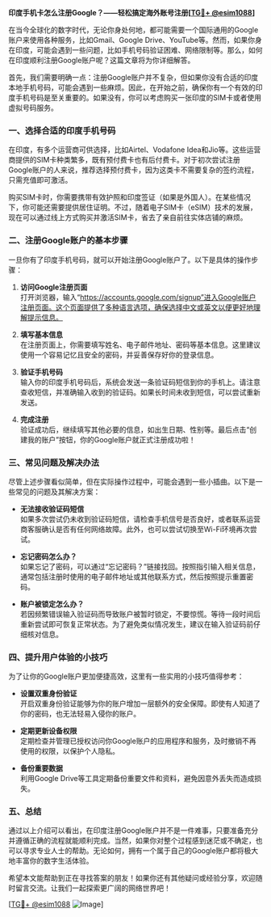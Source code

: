 **印度手机卡怎么注册Google？——轻松搞定海外账号注册[[TG💪+ @esim1088](https://t.me/s/esim1088)]**

在当今全球化的数字时代，无论你身处何地，都可能需要一个国际通用的Google账户来使用各种服务，比如Gmail、Google Drive、YouTube等。然而，如果你身在印度，可能会遇到一些问题，比如手机号码验证困难、网络限制等。那么，如何在印度顺利注册Google账户呢？这篇文章将为你详细解答。

首先，我们需要明确一点：注册Google账户并不复杂，但如果你没有合适的印度本地手机号码，可能会遇到一些麻烦。因此，在开始之前，确保你有一个有效的印度手机号码是至关重要的。如果没有，你可以考虑购买一张印度的SIM卡或者使用虚拟号码服务。

### 一、选择合适的印度手机号码

在印度，有多个运营商可供选择，比如Airtel、Vodafone Idea和Jio等。这些运营商提供的SIM卡种类繁多，既有预付费卡也有后付费卡。对于初次尝试注册Google账户的人来说，推荐选择预付费卡，因为这类卡不需要复杂的签约流程，只需充值即可激活。

购买SIM卡时，你需要携带有效护照和印度签证（如果是外国人）。在某些情况下，你可能还需要提供居住证明。不过，随着电子SIM卡（eSIM）技术的发展，现在可以通过线上方式购买并激活SIM卡，省去了亲自前往实体店铺的麻烦。

### 二、注册Google账户的基本步骤

一旦你有了印度手机号码，就可以开始注册Google账户了。以下是具体的操作步骤：

1. **访问Google注册页面**  
   打开浏览器，输入“https://accounts.google.com/signup”进入Google账户注册页面。这个页面提供了多种语言选项，确保选择中文或英文以便更好地理解提示信息。

2. **填写基本信息**  
   在注册页面上，你需要填写姓名、电子邮件地址、密码等基本信息。这里建议使用一个容易记忆且安全的密码，并妥善保存好你的登录信息。

3. **验证手机号码**  
   输入你的印度手机号码后，系统会发送一条验证码短信到你的手机上。请注意查收短信，并准确输入收到的验证码。如果长时间未收到短信，可以尝试重新发送。

4. **完成注册**  
   验证成功后，继续填写其他必要的信息，如出生日期、性别等。最后点击“创建我的账户”按钮，你的Google账户就正式注册成功啦！

### 三、常见问题及解决办法

尽管上述步骤看似简单，但在实际操作过程中，可能会遇到一些小插曲。以下是一些常见的问题及其解决方案：

- **无法接收验证码短信**  
  如果多次尝试仍未收到验证码短信，请检查手机信号是否良好，或者联系运营商客服确认是否有任何网络故障。此外，也可以尝试切换至Wi-Fi环境再次尝试。

- **忘记密码怎么办？**  
  如果忘记了密码，可以通过“忘记密码？”链接找回。按照指引输入相关信息，通常包括注册时使用的电子邮件地址或其他联系方式，然后按照提示重置密码。

- **账户被锁定怎么办？**  
  若因频繁错误输入验证码而导致账户被暂时锁定，不要惊慌。等待一段时间后重新尝试即可恢复正常状态。为了避免类似情况发生，建议在输入验证码前仔细核对信息。

### 四、提升用户体验的小技巧

为了让你的Google账户更加便捷高效，这里有一些实用的小技巧值得参考：

- **设置双重身份验证**  
  开启双重身份验证能够为你的账户增加一层额外的安全保障。即使有人知道了你的密码，也无法轻易入侵你的账户。

- **定期更新设备权限**  
  定期检查并管理已授权访问你Google账户的应用程序和服务，及时撤销不再使用的权限，以保护个人隐私。

- **备份重要数据**  
  利用Google Drive等工具定期备份重要文件和资料，避免因意外丢失而造成损失。

### 五、总结

通过以上介绍可以看出，在印度注册Google账户并不是一件难事，只要准备充分并遵循正确的流程就能顺利完成。当然，如果你对整个过程感到迷茫或不确定，也可以寻求专业人士的帮助。无论如何，拥有一个属于自己的Google账户都将极大地丰富你的数字生活体验。

希望本文能帮助到正在寻找答案的朋友！如果你还有其他疑问或经验分享，欢迎随时留言交流。让我们一起探索更广阔的网络世界吧！

[[TG💪+ @esim1088](https://t.me/s/esim1088) ![Image](https://i.postimg.cc/4NQfJmqS/Snipaste-2025-05-13-00-14-12.png)]
